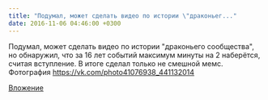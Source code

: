 ```yaml
---
title: "Подумал, может сделать видео по истории \"драконьег..."
date: 2016-11-06 04:46:00 +0300
---
```


Подумал, может сделать видео по истории "драконьего сообщества", но обнаружил, что за 16 лет событий максимум минуты на 2 наберётся, считая вступление. В итоге сделал только не смешной мемс.
Фотография
https://vk.com/photo41076938_441132014

[Вложение](https://vk.com/photo41076938_441132014)
